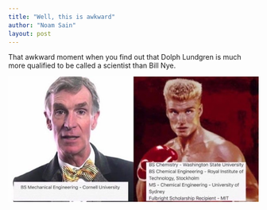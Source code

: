```yaml
---
title: "Well, this is awkward"
author: "Noam Sain"
layout: post
---
```


That awkward moment when you find out that Dolph Lundgren is much more qualified to be called a scientist than Bill Nye.

![Well, this is awkward](/assets/2017/2017-04-man-vs-nye-1.jpg "Well, this is awkward")

